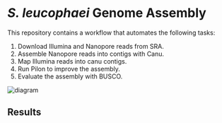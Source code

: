 # *S. leucophaei* Genome Assembly

This repository contains a workflow that automates the following tasks:

1. Download Illumina and Nanopore reads from SRA.
1. Assemble Nanopore reads into contigs with Canu.
1. Map Illumina reads into canu contigs.
1. Run Pilon to improve the assembly.
1. Evaluate the assembly with BUSCO.

![diagram](https://user-images.githubusercontent.com/12699242/99152175-e08cf100-267e-11eb-9c3e-a1ff8f4a5c3b.png)

## Results


